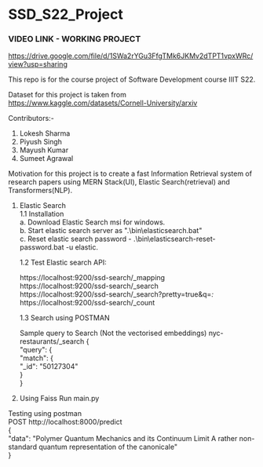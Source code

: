 # SSD_S22_Project

### VIDEO LINK - WORKING PROJECT
https://drive.google.com/file/d/1SWa2rYGu3FfgTMk6JKMv2dTPT1vpxWRc/view?usp=sharing

This repo is for the course project of Software Development course IIIT S22.</br>

Dataset for this project is taken from </br>
https://www.kaggle.com/datasets/Cornell-University/arxiv

Contributors:-
1. Lokesh Sharma
2. Piyush Singh
3. Mayush Kumar
4. Sumeet Agrawal

Motivation for this project is to create a fast Information Retrieval system of research papers using MERN Stack(UI), Elastic Search(retrieval) and Transformers(NLP).




1. Elastic Search</br>
    1.1 Installation</br>
    a. Download Elastic Search msi for windows.</br>
    b. Start elastic search server as ".\bin\elasticsearch.bat"</br>
    c. Reset elastic search password - .\bin\elasticsearch-reset-password.bat -u elastic.</br>

    1.2 Test Elastic search API:

    https://localhost:9200/ssd-search/_mapping </br>
    https://localhost:9200/ssd-search/_search </br>
    https://localhost:9200/ssd-search/_search?pretty=true&q=*:* </br>
    https://localhost:9200/ssd-search/_count </br>
    
    1.3 Search using POSTMAN
    
    Sample query to Search (Not the vectorised embeddings)
    nyc-restaurants/_search
    {</br>
        "query": {</br>
            "match": {</br>
                "_id": "50127304"</br>
            }</br>
     }</br>
 
 2. Using Faiss
    Run main.py
   
  Testing using postman</br>
  POST http://localhost:8000/predict</br>
  {</br>
    "data": "Polymer Quantum Mechanics and its Continuum Limit A rather non-standard quantum representation of the canonicale"</br>
    }</br>
  
